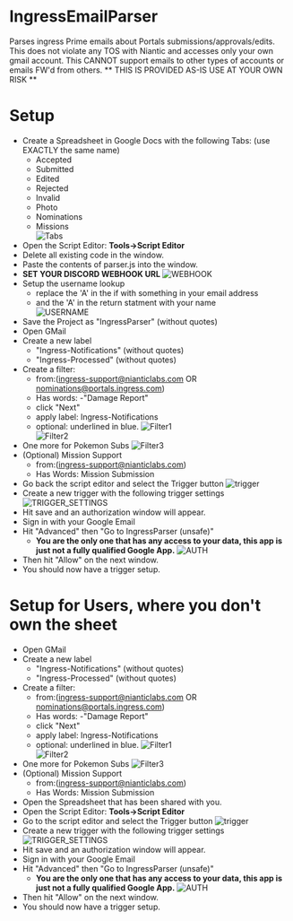 # IngressEmailParser
Parses ingress Prime emails about Portals submissions/approvals/edits.
This does not violate any TOS with Niantic and accesses only your own gmail account. This CANNOT support emails to other types of accounts or emails FW'd from others.
** THIS IS PROVIDED AS-IS USE AT YOUR OWN RISK **

# Setup
* Create a Spreadsheet in Google Docs with the following Tabs: (use EXACTLY the same name)
  * Accepted
  * Submitted
  * Edited
  * Rejected
  * Invalid
  * Photo
  * Nominations
  * Missions\
  ![Tabs](Tabs3.PNG)
* Open the Script Editor: **Tools->Script Editor**
* Delete all existing code in the window.
* Paste the contents of parser.js into the window.
* **SET YOUR DISCORD WEBHOOK URL**
![WEBHOOK](webhook2.png)
* Setup the username lookup
  * replace the 'A' in the if with something in your email address
  * and the 'A' in the return statment with your name\
![USERNAME](username_lookups.png)
* Save the Project as "IngressParser" (without quotes)
* Open GMail
* Create a new label
  * "Ingress-Notifications" (without quotes)
  * "Ingress-Processed" (without quotes)
* Create a filter:
  * from:(ingress-support@nianticlabs.com OR nominations@portals.ingress.com) 
  * Has words: -"Damage Report"
  * click "Next"
  * apply label: Ingress-Notifications
  * optional: underlined in blue.
![Filter1](Filter-Notifications.PNG)  
![Filter2](filter_second_step.png)
* One more for Pokemon Subs
![Filter3](pokemon_filter.png)
* (Optional) Mission Support
  * from:(ingress-support@nianticlabs.com) 
  * Has Words: Mission Submission
* Go back the script editor and select the Trigger button
![trigger](trigger_button.png)
* Create a new trigger with the following trigger settings
![TRIGGER_SETTINGS](trigger_settings.png)
* Hit save and an authorization window will appear.
* Sign in with your Google Email
* Hit "Advanced" then "Go to IngressParser (unsafe)"
  * **You are the only one that has any access to your data, this app is just not a fully qualified Google App.**
![AUTH](authorize_advanced.png) 
* Then hit "Allow" on the next window.
* You should now have a trigger setup.

# Setup for Users, where you don't own the sheet
* Open GMail
* Create a new label
  * "Ingress-Notifications" (without quotes)
  * "Ingress-Processed" (without quotes)
* Create a filter:
  * from:(ingress-support@nianticlabs.com OR nominations@portals.ingress.com) 
  * Has words: -"Damage Report"
  * click "Next"
  * apply label: Ingress-Notifications
  * optional: underlined in blue.
![Filter1](Filter-Notifications.PNG)  
![Filter2](filter_second_step.png)
* One more for Pokemon Subs
![Filter3](pokemon_filter.png)
* (Optional) Mission Support
  * from:(ingress-support@nianticlabs.com) 
  * Has Words: Mission Submission
* Open the Spreadsheet that has been shared with you.
* Open the Script Editor: **Tools->Script Editor**
* Go to the script editor and select the Trigger button
![trigger](trigger_button.png)
* Create a new trigger with the following trigger settings
![TRIGGER_SETTINGS](trigger_settings.png)
* Hit save and an authorization window will appear.
* Sign in with your Google Email
* Hit "Advanced" then "Go to IngressParser (unsafe)"
  * **You are the only one that has any access to your data, this app is just not a fully qualified Google App.**
![AUTH](authorize_advanced.png) 
* Then hit "Allow" on the next window.
* You should now have a trigger setup.
